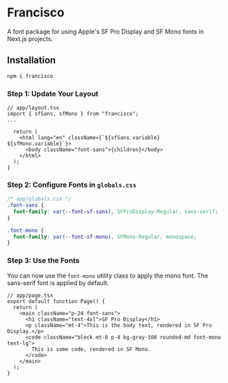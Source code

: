 # Francisco

A font package for using Apple's SF Pro Display and SF Mono fonts in Next.js projects.

## Installation

```bash
npm i francisco
```

### Step 1: Update Your Layout

```tsx
// app/layout.tsx
import { sfSans, sfMono } from "francisco";
...

  return (
    <html lang="en" className={`${sfSans.variable} ${sfMono.variable}`}>
      <body className="font-sans">{children}</body>
    </html>
  );
}
```

### Step 2: Configure Fonts in `globals.css`

```css
/* app/globals.css */
.font-sans {
  font-family: var(--font-sf-sans), SFProDisplay-Regular, sans-serif;
}

.font-mono {
  font-family: var(--font-sf-mono), SFMono-Regular, monospace;
}
```

### Step 3: Use the Fonts

You can now use the `font-mono` utility class to apply the mono font. The sans-serif font is applied by default.

```tsx
// app/page.tsx
export default function Page() {
  return (
    <main className="p-24 font-sans">
      <h1 className="text-4xl">SF Pro Display</h1>
      <p className="mt-4">This is the body text, rendered in SF Pro Display.</p>
      <code className="block mt-8 p-4 bg-gray-100 rounded-md font-mono text-lg">
        This is some code, rendered in SF Mono.
      </code>
    </main>
  );
}
```
